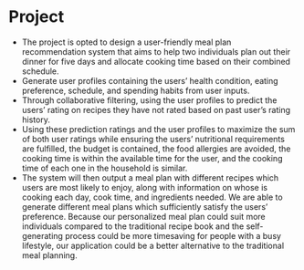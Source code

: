 # Project
* The project is opted to design a user-friendly meal plan recommendation system that aims to help two individuals plan out their dinner for five days and allocate cooking time based on their combined schedule. 
* Generate user profiles containing the users’ health condition, eating preference, schedule, and spending habits from user inputs.
* Through collaborative filtering, using the user profiles to predict the users’ rating on recipes they have not rated based on past user’s rating history. 
* Using these prediction ratings and the user profiles to maximize the sum of both user ratings while ensuring the users’ nutritional requirements are fulfilled, the budget is contained, the food allergies are avoided, the cooking time is within the available time for the user, and the cooking time of each one in the household is similar.
* The system will then output a meal plan with different recipes which users are most likely to enjoy, along with information on whose is cooking each day, cook time, and ingredients needed. We are able to generate different meal plans which sufficiently satisfy the users’ preference. Because our personalized meal plan could suit more individuals compared to the traditional recipe book and the self-generating process could be more timesaving for people with a busy lifestyle, our application could be a better alternative to the traditional meal planning.

